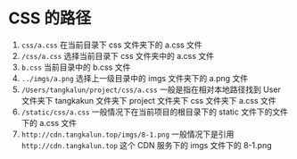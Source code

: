 # CSS 的路径

1. `css/a.css`
   在当前目录下 css 文件夹下的 a.css 文件
2. `/css/a.css`
   选择当前目录下 css 文件夹中的 a.css 文件
3. `b.css`
   当前目录中的 b.css 文件
4. `../imgs/a.png`
   选择上一级目录中的 imgs 文件夹下的 a.png 文件
5. `/Users/tangkalun/project/css/a.css`
   一般是指在相对本地路径找到 User 文件夹下 tangkakun 文件夹下 project 文件夹下 css 文件夹下 a.css 文件
6. `/static/css/a.css`
   一般情况下在当前项目的根目录下的 static 文件下的文件下的 a.css 文件
7. `http://cdn.tangkalun.top/imgs/8-1.png`
   一般情况下是引用 `http://cdn.tangkalun.top` 这个 CDN 服务下的 imgs 文件下的 8-1.png